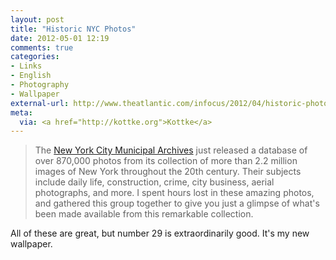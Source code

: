 ```yaml
---
layout: post
title: "Historic NYC Photos"
date: 2012-05-01 12:19
comments: true
categories: 
- Links
- English
- Photography
- Wallpaper
external-url: http://www.theatlantic.com/infocus/2012/04/historic-photos-from-the-nyc-municipal-archives/100286/
meta:
  via: <a href="http://kottke.org">Kottke</a>
---
```

> The [New York City Municipal Archives](http://www.nyc.gov/html/records/html/gallery/home.shtml) just released a database of over 870,000 photos from its collection of more than 2.2 million images of New York throughout the 20th century. Their subjects include daily life, construction, crime, city business, aerial photographs, and more. I spent hours lost in these amazing photos, and gathered this group together to give you just a glimpse of what's been made available from this remarkable collection.

All of these are great, but number 29 is extraordinarily good. It's my new wallpaper.
